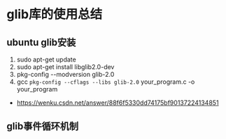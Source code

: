 # glib库的使用总结

## ubuntu glib安装
1. sudo apt-get update
2. sudo apt-get install libglib2.0-dev
3. pkg-config --modversion glib-2.0
4. gcc `pkg-config --cflags --libs glib-2.0` your_program.c -o your_program
* https://wenku.csdn.net/answer/88f6f5330dd74175bf90137224134851

## glib事件循环机制
